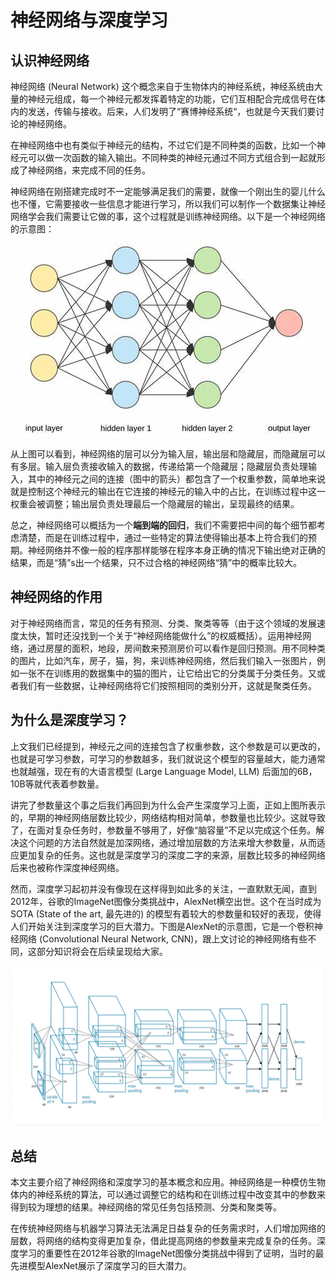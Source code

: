 # 神经网络与深度学习

## 认识神经网络
神经网络 (Neural Network) 这个概念来自于生物体内的神经系统，神经系统由大量的神经元组成，每一个神经元都发挥着特定的功能，它们互相配合完成信号在体内的发送，传输与接收。后来，人们发明了“赛博神经系统“，也就是今天我们要讨论的神经网络。

在神经网络中也有类似于神经元的结构，不过它们是不同种类的函数，比如一个神经元可以做一次函数的输入输出。不同种类的神经元通过不同方式组合到一起就形成了神经网络，来完成不同的任务。

神经网络在刚搭建完成时不一定能够满足我们的需要，就像一个刚出生的婴儿什么也不懂，它需要接收一些信息才能进行学习，所以我们可以制作一个数据集让神经网络学会我们需要让它做的事，这个过程就是训练神经网络。以下是一个神经网络的示意图：

<div align="center">
    <img src="./images/1-1.jpeg">
</div>

从上图可以看到，神经网络的层可以分为输入层，输出层和隐藏层，而隐藏层可以有多层。输入层负责接收输入的数据，传递给第一个隐藏层；隐藏层负责处理输入，其中的神经元之间的连接（图中的箭头）都包含了一个权重参数，简单地来说就是控制这个神经元的输出在它连接的神经元的输入中的占比，在训练过程中这一权重会被调整；输出层负责处理最后一个隐藏层的输出，呈现最终的结果。

总之，神经网络可以概括为一个**端到端的回归**，我们不需要把中间的每个细节都考虑清楚，而是在训练过程中，通过一些特定的算法使得输出基本上符合我们的预期。神经网络并不像一般的程序那样能够在程序本身正确的情况下输出绝对正确的结果，而是“猜”s出一个结果，只不过合格的神经网络“猜”中的概率比较大。

## 神经网络的作用
对于神经网络而言，常见的任务有预测、分类、聚类等等（由于这个领域的发展速度太快，暂时还没找到一个关于“神经网络能做什么”的权威概括）。运用神经网络，通过房屋的面积，地段，房间数来预测房价可以看作是回归预测。用不同种类的图片，比如汽车，房子，猫，狗，来训练神经网络，然后我们输入一张图片，例如一张不在训练用的数据集中的猫的图片，让它给出它的分类属于分类任务。又或者我们有一些数据，让神经网络将它们按照相同的类别分开，这就是聚类任务。

## 为什么是深度学习？
上文我们已经提到，神经元之间的连接包含了权重参数，这个参数是可以更改的，也就是可学习参数，可学习的参数越多，我们就说这个模型的容量越大，能力通常也就越强，现在有的大语言模型 (Large Language Model, LLM) 后面加的6B，10B等就代表着参数量。

讲完了参数量这个事之后我们再回到为什么会产生深度学习上面，正如上图所表示的，早期的神经网络层数比较少，网络结构相对简单，参数量也比较少。这就导致了，在面对复杂任务时，参数量不够用了，好像“脑容量”不足以完成这个任务。解决这个问题的方法自然就是加深网络，通过增加层数的方法来增大参数量，从而适应更加复杂的任务。这也就是深度学习的深度二字的来源，层数比较多的神经网络后来也被称作深度神经网络。

然而，深度学习起初并没有像现在这样得到如此多的关注，一直默默无闻，直到2012年，谷歌的ImageNet图像分类挑战中，AlexNet横空出世。这个在当时成为SOTA (State of the art, 最先进的) 的模型有着较大的参数量和较好的表现，使得人们开始关注到深度学习的巨大潜力。下图是AlexNet的示意图，它是一个卷积神经网络 (Convolutional Neural Network, CNN)，跟上文讨论的神经网络有些不同，这部分知识将会在后续呈现给大家。

<div align="center">
    <img src="./images/1-2.jpeg">
</div>

## 总结
本文主要介绍了神经网络和深度学习的基本概念和应用。神经网络是一种模仿生物体内的神经系统的算法，可以通过调整它的结构和在训练过程中改变其中的参数来得到较为理想的结果。神经网络的常见任务包括预测、分类和聚类等。

在传统神经网络与机器学习算法无法满足日益复杂的任务需求时，人们增加网络的层数，将网络的结构变得更加复杂，借此提高网络的参数量来完成复杂的任务。深度学习的重要性在2012年谷歌的ImageNet图像分类挑战中得到了证明，当时的最先进模型AlexNet展示了深度学习的巨大潜力。